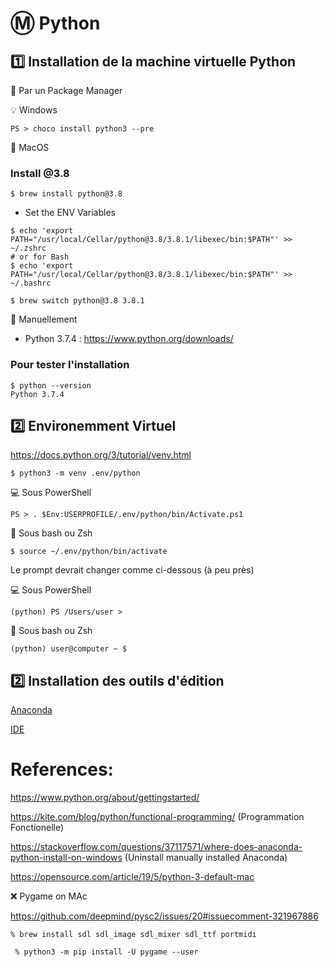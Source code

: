 # :m: Python

## :one: Installation de la machine virtuelle Python

:pushpin: Par un Package Manager

:bulb: Windows

```
PS > choco install python3 --pre
```

:apple: MacOS 

### Install @3.8

```
$ brew install python@3.8
```

* Set the ENV Variables

```
$ echo 'export PATH="/usr/local/Cellar/python@3.8/3.8.1/libexec/bin:$PATH"' >> ~/.zshrc
# or for Bash
$ echo 'export PATH="/usr/local/Cellar/python@3.8/3.8.1/libexec/bin:$PATH"' >> ~/.bashrc
```

```
$ brew switch python@3.8 3.8.1
```

:pushpin: Manuellement

* Python 3.7.4 :  https://www.python.org/downloads/

### Pour tester l'installation
```
$ python --version
Python 3.7.4
```

## :two: Environemment Virtuel

https://docs.python.org/3/tutorial/venv.html

```
$ python3 -m venv .env/python 
```

:computer: Sous PowerShell

```
PS > . $Env:USERPROFILE/.env/python/bin/Activate.ps1
```

:apple: Sous bash ou Zsh

```
$ source ~/.env/python/bin/activate
```

Le prompt devrait changer comme ci-dessous (à peu près)

:computer: Sous PowerShell

```
(python) PS /Users/user >
```

:apple: Sous bash ou Zsh


```
(python) user@computer ~ $ 
```

## :two: Installation des outils d'édition

[Anaconda](Anaconda.md)

[IDE](IDE.md)



# References:

https://www.python.org/about/gettingstarted/

https://kite.com/blog/python/functional-programming/ (Programmation Fonctionelle)

https://stackoverflow.com/questions/37117571/where-does-anaconda-python-install-on-windows (Uninstall manually installed Anaconda)

https://opensource.com/article/19/5/python-3-default-mac

:x: Pygame on MAc

https://github.com/deepmind/pysc2/issues/20#issuecomment-321967886


```
% brew install sdl sdl_image sdl_mixer sdl_ttf portmidi
```

```
 % python3 -m pip install -U pygame --user  
```
